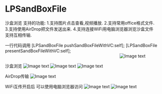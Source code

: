 # LPSandBoxFile
沙盒浏览
    支持的功能:
    1.支持图片点击查看,视频播放.
    2.支持常用office格式文件.
    3.支持使用AirDrop把文件发送出来.
    4.支持连接WiFi用电脑浏览器浏览沙盒文件支持互相传输.

一行代码调用
    [LPSandBoxFile pushSandBoxFileWithVC:self];
    [LPSandBoxFile presentSandBoxFileWithVC:self];
    <img scr="https://github.com/lipeiaiwo/LPSandBoxFile/blob/master/image/0.jpg" width="375"/>
![Image text](https://github.com/lipeiaiwo/LPSandBoxFile/blob/master/image/0.jpg)

沙盒浏览
![Image text](https://github.com/lipeiaiwo/LPSandBoxFile/blob/master/image/1.PNG)
![Image text](https://github.com/lipeiaiwo/LPSandBoxFile/blob/master/image/2.PNG)
![Image text](https://github.com/lipeiaiwo/LPSandBoxFile/blob/master/image/3.PNG)

AirDrop传输
![Image text](https://github.com/lipeiaiwo/LPSandBoxFile/blob/master/image/4.PNG)

WiFi互传开启后 可以使用电脑浏览器访问
![Image text](https://github.com/lipeiaiwo/LPSandBoxFile/blob/master/image/5.PNG)
![Image text](https://github.com/lipeiaiwo/LPSandBoxFile/blob/master/image/6.jpg)
